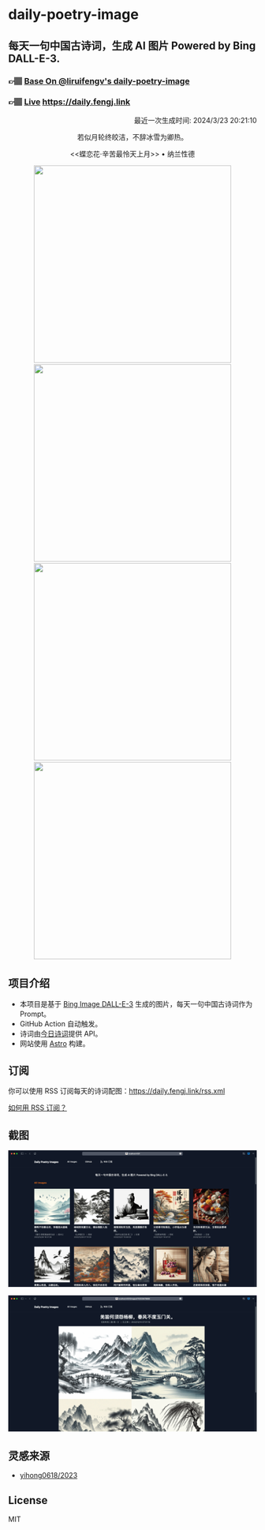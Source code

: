 
# daily-poetry-image

## 每天一句中国古诗词，生成 AI 图片 Powered by Bing DALL-E-3.

### 👉🏽 [Base On @liruifengv's daily-poetry-image](https://github.com/liruifengv/daily-poetry-image)

### 👉🏽 [Live](https://daily.fengj.link) https://daily.fengj.link

<p align="right">
  最近一次生成时间: 2024/3/23 20:21:10
</p>
<p align="center">
若似月轮终皎洁，不辞冰雪为卿热。
</p>
<p align="center">
<<蝶恋花·辛苦最怜天上月>> • 纳兰性德
</p>
<p align="center">
<img src="https://tse3.mm.bing.net/th/id/OIG2.BJPqs9MA1im76maxFk29" height="400" width="400" />
<img src="https://tse4.mm.bing.net/th/id/OIG2.k5XXgQ8tHsVnfe5nhnzy" height="400" width="400" />
<img src="https://tse4.mm.bing.net/th/id/OIG2.1X0gwDT4Fyj8u6_cJ0l_" height="400" width="400" />
<img src="https://tse4.mm.bing.net/th/id/OIG2.gOckfoeEA_yQxBh81nAU" height="400" width="400" />
</p>

## 项目介绍

-   本项目是基于 [Bing Image DALL-E-3](https://www.bing.com/images/create) 生成的图片，每天一句中国古诗词作为 Prompt。
-   GitHub Action 自动触发。
-   诗词由[今日诗词](https://www.jinrishici.com/)提供 API。
-   网站使用 [Astro](https://astro.build) 构建。

## 订阅

你可以使用 RSS 订阅每天的诗词配图：https://daily.fengj.link/rss.xml

[如何用 RSS 订阅？](https://zhuanlan.zhihu.com/p/55026716)

## 截图

![图片列表](./screenshots/Snipaste_2023-12-28_21-00-26.png)

![图片详情](./screenshots/Snipaste_2023-12-28_21-00-53.png)

## 灵感来源

-   [yihong0618/2023](https://github.com/yihong0618/2023)

## License

MIT
